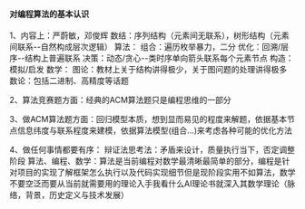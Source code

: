 #### 对编程算法的基本认识
1、内容上：严蔚敏，邓俊辉
数结：序列结构（元素间无联系），树形结构（元素间联系--自然构成层次逻辑）
算法：
    组合：遍历枚举暴力，二分
    优化：回溯/层序--结构上普遍联系
    决策：动态/贪心--类时序单向箭头联系每个元素节点
    构造：模拟/启发
数学：
    图论：教材上关于结构讲得极少，关于图问题的处理讲得极多
    数论：包括二进制、高精度等话题

2、算法竞赛题方面：经典的ACM算法题只是编程思维的一部分

3、做ACM算法题方面：回归模型本质，想到显而易见的程度来解题，依据基本节点信息纬度与联系程度来建模，依据算法模型(组合...)来考虑各种可能的优化方法

4、做任何事情都要有序：
辩证法思考法：矛盾来设计，质量执行当下，否定调整阶段
算法、编程、数学：算法是当前编程对数学最清晰最简单的部分，编程是针对项目的实现了解框架怎么执行以及代码实现细节但是现阶段实用不如算法，数学不要空泛而要从当前就需要用的理论入手我看什么AI理论书就深入其数学理论（脉络，背景，历史定义与技术发展）
